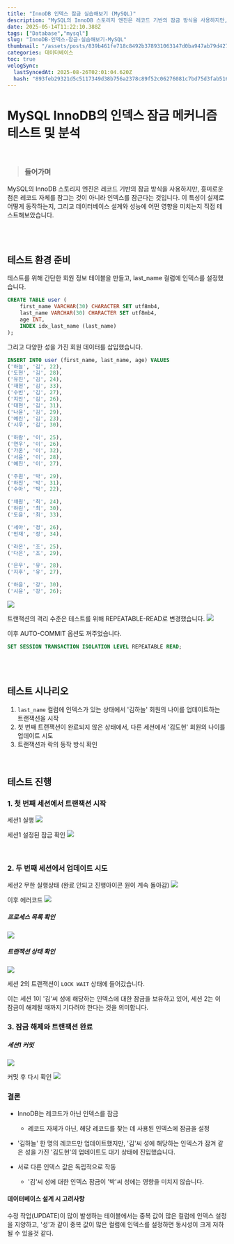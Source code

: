 ```yaml
---
title: "InnoDB 인덱스 잠금 실습해보기 (MySQL)"
description: "MySQL의 InnoDB 스토리지 엔진은 레코드 기반의 잠금 방식을 사용하지만, 흥미로운 점은 레코드 자체를 잠그는 것이 아니라 인덱스를 잠근다는 것입니다. 이 특성이 실제로 어떻게 동작하는지, 그리고 데이터베이스 설계와 성능에 어떤 영향을 미치는지 직접 테스트해보았습"
date: 2025-05-14T11:22:10.388Z
tags: ["Database","mysql"]
slug: "InnoDB-인덱스-잠금-실습해보기-MySQL"
thumbnail: "/assets/posts/839b461fe718c8492b378931063147d0ba947ab79d427ab32c814aae1ca3fa46.png"
categories: 데이터베이스
toc: true
velogSync:
  lastSyncedAt: 2025-08-26T02:01:04.620Z
  hash: "893feb29321d5c5117349d38b756a2378c89f52c06276081c7bd75d3fab51663"
---
```


# MySQL InnoDB의 인덱스 잠금 메커니즘 테스트 및 분석
<br/>


> ### 들어가며
MySQL의 InnoDB 스토리지 엔진은 레코드 기반의 잠금 방식을 사용하지만, 흥미로운 점은 레코드 자체를 잠그는 것이 아니라 인덱스를 잠근다는 것입니다. 이 특성이 실제로 어떻게 동작하는지, 그리고 데이터베이스 설계와 성능에 어떤 영향을 미치는지 직접 테스트해보았습니다.

<br/>
<br/>

## 테스트 환경 준비

테스트를 위해 간단한 회원 정보 테이블을 만들고, last_name 컬럼에 인덱스를 설정했습니다.
```sql
CREATE TABLE user (
    first_name VARCHAR(30) CHARACTER SET utf8mb4,
    last_name VARCHAR(30) CHARACTER SET utf8mb4,
    age INT,
    INDEX idx_last_name (last_name)
);
```

그리고 다양한 성을 가진 회원 데이터를 삽입했습니다.
```sql
INSERT INTO user (first_name, last_name, age) VALUES
('하늘', '김', 22),
('도현', '김', 28),
('유진', '김', 24),
('재현', '김', 33),
('수빈', '김', 27),
('지안', '김', 26),
('태현', '김', 31),
('나윤', '김', 29),
('예린', '김', 23),
('시우', '김', 30),

('하람', '이', 25),
('연우', '이', 26),
('가온', '이', 32),
('서윤', '이', 28),
('예진', '이', 27),

('주원', '박', 29),
('하진', '박', 31),
('수아', '박', 22),

('채원', '최', 24),
('하린', '최', 30),
('도윤', '최', 33),

('세아', '정', 26),
('민재', '정', 34),

('라온', '조', 25),
('다은', '조', 29),

('은우', '유', 28),
('지후', '유', 27),

('하윤', '강', 30),
('시윤', '강', 26);
```
![](/assets/posts/c1c83655b9a85deef8fdb7ff16f02571216baea80ada4feb5307790c9d5501df.png)

트랜잭션의 격리 수준은 테스트를 위해 REPEATABLE-READ로 변경했습니다.
![](/assets/posts/a588987cd9759a94ca4a68fba21575aaa1cb064d9959747c139deaea73dab82e.png)

이후 AUTO-COMMIT 옵션도 꺼주었습니다.
```sql
SET SESSION TRANSACTION ISOLATION LEVEL REPEATABLE READ;
```
<br/>
<br/>

## 테스트 시나리오
1. `last_name` 컬럼에 인덱스가 있는 상태에서 '김하늘' 회원의 나이를 업데이트하는 트랜잭션을 시작
2. 첫 번째 트랜잭션이 완료되지 않은 상태에서, 다른 세션에서 '김도현' 회원의 나이를 업데이트 시도
3. 트랜잭션과 락의 동작 방식 확인
<br/>

## 테스트 진행

### 1. 첫 번째 세션에서 트랜잭션 시작


세션1 실행
![](/assets/posts/f9edb1248a4c504becd8ac67e0ec5c414bd4d0cd1f12d72215f969d34dde3147.png)

세션1 설정된 잠금 확인
![](/assets/posts/c32600a713e31fa8bf5c63a886301c458d05afc8f73b433ee57824ff7c41327a.png)

<br/>

### 2. 두 번째 세션에서 업데이트 시도

세션2 무한 실행상태 (완료 안되고 진행아이콘 원이 계속 돌아감)
![](/assets/posts/aea3efafad0a15ba7fb8d08b43f6cca549b98df1f40a269338c4900547bc4154.png)

이후 에러코드
![](/assets/posts/5d9dc264bb37e195dd62f14e1d94131bd50fe4e695d9e39f3e2219880f7fcffc.png)
<br/>

##### 프로세스 목록 확인
![](/assets/posts/085a2de5eab978d6cdef0cf77af67982bbc31d94f7b6916fe44edf65998cfcc8.png)

##### 트랜잭션 상태 확인
![](/assets/posts/3769c5971caff1b25744792e2fffa56f85bb865bf5e39d0db198be2f57f71dd5.png)

세션 2의 트랜잭션이 `LOCK WAIT` 상태에 들어갔습니다. 

이는 세션 1이 '김'씨 성에 해당하는 인덱스에 대한 잠금을 보유하고 있어, 세션 2는 이 잠금이 해제될 때까지 기다려야 한다는 것을 의미합니다.
<br/>

### 3. 잠금 해제와 트랜잭션 완료
##### 세션1 커밋
![](/assets/posts/0ecacb92e6d81664265e6df53c413916c91c5a34ed67009628bbc3627dcb2c91.png)

커밋 후 다시 확인
![](/assets/posts/230f1cd2385840d2ccddf6022000c40ef23fd3d595f804d8c1af8599925c54b5.png)


### 결론

- InnoDB는 레코드가 아닌 인덱스를 잠금

    - 레코드 자체가 아닌, 해당 레코드를 찾는 데 사용된 인덱스에 잠금을 설정

- '김하늘' 한 명의 레코드만 업데이트했지만, '김'씨 성에 해당하는 인덱스가 잠겨 같은 성을 가진 '김도현'의 업데이트도 대기 상태에 진입했습니다.


- 서로 다른 인덱스 값은 독립적으로 작동

  - '김'씨 성에 대한 인덱스 잠금이 '박'씨 성에는 영향을 미치지 않습니다.


#### 데이터베이스 설계 시 고려사항

수정 작업(UPDATE)이 많이 발생하는 테이블에서는 중복 값이 많은 컬럼에 인덱스 설정을 지양하고, '성'과 같이 중복 값이 많은 컬럼에 인덱스를 설정하면 동시성이 크게 저하될 수 있을것 같다.